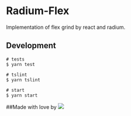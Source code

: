 # Radium-Flex

Implementation of flex grind by react and radium.

## Development

```console
# tests
$ yarn test

# tslint
$ yarn tslint

# start
$ yarn start
```

##Made with love by
[![](https://camo.githubusercontent.com/d88ee6842f3ff2be96d11488aa0d878793aa67cd/68747470733a2f2f7777772e676f6f676c652e636f6d2f612f626c75656265727279617070732e636f6d2f696d616765732f6c6f676f2e676966)](https://www.blueberry.io)
